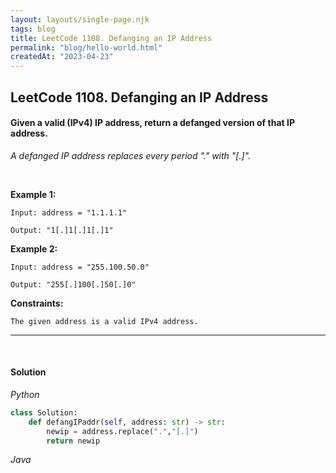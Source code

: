```yaml
---
layout: layouts/single-page.njk
tags: blog
title: LeetCode 1108. Defanging an IP Address
permalink: "blog/hello-world.html"
createdAt: "2023-04-23"
---
```


## LeetCode 1108. Defanging an IP Address
#### Given a valid (IPv4) IP address, return a defanged version of that IP address. ###


*A defanged IP address replaces every period "." with "[.]".*
<p>&nbsp;</p>

**Example 1:**

    Input: address = "1.1.1.1"

    Output: "1[.]1[.]1[.]1"

**Example 2:**

    Input: address = "255.100.50.0"

    Output: "255[.]100[.]50[.]0"

 

**Constraints:**

    The given address is a valid IPv4 address.

---
  

<p>&nbsp;</p>

#### Solution
*Python*
```Python
class Solution:
    def defangIPaddr(self, address: str) -> str:
        newip = address.replace(".","[.]")
        return newip
```

*Java*